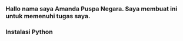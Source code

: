 ### Hallo nama saya Amanda Puspa Negara. Saya membuat ini untuk memenuhi tugas saya.

### Instalasi Python
